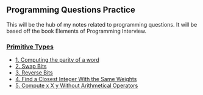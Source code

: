 ## Programming Questions Practice

This will be the hub of my notes related to programming questions.
It will be based off the book Elements of Programming Interview.

### [Primitive Types](./PRIMITIVE_TYPES)
- [1. Computing the parity of a 
   word](./PRIMITIVE_TYPES/README.md#1-computing-the-parity-of-a-word)
- [2. Swap Bits](./PRIMITIVE_TYPES/README.md#2-swap-bits)
- [3. Reverse Bits](./PRIMITIVE_TYPES/README.md#3-reverse-bits)
- [4. Find a Closest Integer With the Same 
   Weights](./PRIMITIVE_TYPES/README.md#4-find-a-closest-integer-with-the-same-weights)
- [5. Compute x X y Without Arithmetical 
  Operators](./PRIMITIVE_TYPES/README.md#5-compute-x-x-y-without-arithmetical-operators)
